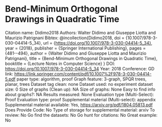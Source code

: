 # Bend-Minimum Orthogonal Drawings in Quadratic Time

Citation name: Didimo2018
Authors: Walter Didimo and Giuseppe Liotta and Maurizio Patrignani
Bibtex: @incollection{Didimo2018,
doi = {10.1007/978-3-030-04414-5_34},
url = {https://doi.org/10.1007/978-3-030-04414-5_34},
year = {2018},
publisher = {Springer International Publishing},
pages = {481--494},
author = {Walter Didimo and Giuseppe Liotta and Maurizio Patrignani},
title = {Bend-Minimum Orthogonal Drawings in Quadratic Time},
booktitle = {Lecture Notes in Computer Science}
}
DOI: https://doi.org/10.1007/978-3-030-04414-5_34
Year: 2018
Conference: GD
link: https://link.springer.com/content/pdf/10.1007%2F978-3-030-04414-5.pdf
paper type: algorithm, proof
Graph feature: 3-graph, SPQR trees, planar, trees
Dataset tag clean: none
Dataset used: no experiment
dataset size: 0
Size of graphs (Clean up): NA
Size of graphs: None
Easy to find info about graphs?: NA
Results measured: None
Evaluation type (Multi-Select): Proof
Evaluation type: proof
Supplemental material (Multi-select): appendix
Supplemental material available: Yes, https://arxiv.org/pdf/1804.05813.pdf
Does Provide Code: No
Type of storage for supplemental material: arxiv
To review: No
Go find the datasets: No
Go hunt for citations: No
Great example: No